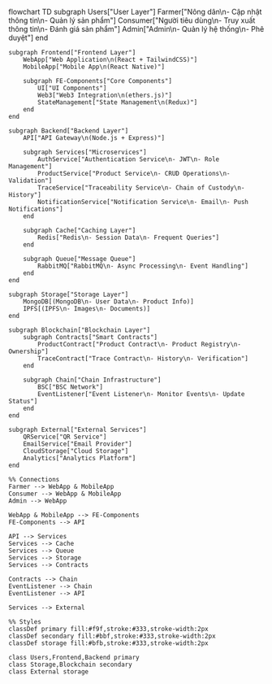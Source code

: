 flowchart TD
    subgraph Users["User Layer"]
        Farmer["Nông dân\n- Cập nhật thông tin\n- Quản lý sản phẩm"]
        Consumer["Người tiêu dùng\n- Truy xuất thông tin\n- Đánh giá sản phẩm"]
        Admin["Admin\n- Quản lý hệ thống\n- Phê duyệt"]
    end

    subgraph Frontend["Frontend Layer"]
        WebApp["Web Application\n(React + TailwindCSS)"]
        MobileApp["Mobile App\n(React Native)"]
        
        subgraph FE-Components["Core Components"]
            UI["UI Components"]
            Web3["Web3 Integration\n(ethers.js)"]
            StateManagement["State Management\n(Redux)"]
        end
    end

    subgraph Backend["Backend Layer"]
        API["API Gateway\n(Node.js + Express)"]
        
        subgraph Services["Microservices"]
            AuthService["Authentication Service\n- JWT\n- Role Management"]
            ProductService["Product Service\n- CRUD Operations\n- Validation"]
            TraceService["Traceability Service\n- Chain of Custody\n- History"]
            NotificationService["Notification Service\n- Email\n- Push Notifications"]
        end
        
        subgraph Cache["Caching Layer"]
            Redis["Redis\n- Session Data\n- Frequent Queries"]
        end
        
        subgraph Queue["Message Queue"]
            RabbitMQ["RabbitMQ\n- Async Processing\n- Event Handling"]
        end
    end

    subgraph Storage["Storage Layer"]
        MongoDB[(MongoDB\n- User Data\n- Product Info)]
        IPFS[(IPFS\n- Images\n- Documents)]
    end

    subgraph Blockchain["Blockchain Layer"]
        subgraph Contracts["Smart Contracts"]
            ProductContract["Product Contract\n- Product Registry\n- Ownership"]
            TraceContract["Trace Contract\n- History\n- Verification"]
        end
        
        subgraph Chain["Chain Infrastructure"]
            BSC["BSC Network"]
            EventListener["Event Listener\n- Monitor Events\n- Update Status"]
        end
    end

    subgraph External["External Services"]
        QRService["QR Service"]
        EmailService["Email Provider"]
        CloudStorage["Cloud Storage"]
        Analytics["Analytics Platform"]
    end

    %% Connections
    Farmer --> WebApp & MobileApp
    Consumer --> WebApp & MobileApp
    Admin --> WebApp
    
    WebApp & MobileApp --> FE-Components
    FE-Components --> API
    
    API --> Services
    Services --> Cache
    Services --> Queue
    Services --> Storage
    Services --> Contracts
    
    Contracts --> Chain
    EventListener --> Chain
    EventListener --> API
    
    Services --> External

    %% Styles
    classDef primary fill:#f9f,stroke:#333,stroke-width:2px
    classDef secondary fill:#bbf,stroke:#333,stroke-width:2px
    classDef storage fill:#bfb,stroke:#333,stroke-width:2px
    
    class Users,Frontend,Backend primary
    class Storage,Blockchain secondary
    class External storage